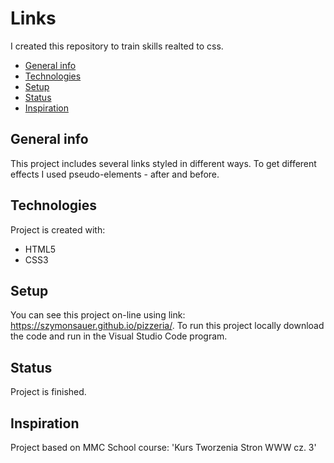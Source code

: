 # Links
I created this repository to train skills realted to css. 

* [General info](#general-info)
* [Technologies](#technologies)
* [Setup](#setup)
* [Status](#status)
* [Inspiration](#inspiration)

## General info
This project includes several links styled in different ways. To get different effects I used pseudo-elements - after and before. 

## Technologies
Project is created with:
* HTML5
* CSS3

## Setup
You can see this project on-line using link: https://szymonsauer.github.io/pizzeria/.
To run this project locally download the code and run in the Visual Studio Code program. 

## Status
Project is finished.

## Inspiration
Project based on MMC School course: 'Kurs Tworzenia Stron WWW cz. 3'
